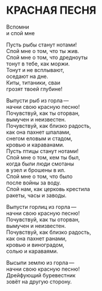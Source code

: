 # КРАСНАЯ ПЕСНЯ

<div>

Вспомни\
и спой мне

Пусть рыбы станут нотами!\
Спой мне о том, что ты жив.\
Спой мне о том, что дредноуты\
тонут в тебе, как моржи.\
Тонут и не всплывают,\
оседают на дне.\
Киты, титаники, сваи\
грозят твоей глубине!

Выпусти рыб из горла&thinsp;&mdash;&thinsp;\
начни свою красную песню!\
Почувствуй, как ты оторван,\
вымучен и неизвестен.\
Почувствуй, как близко радость,\
как она пахнет шпалами,\
снегом еловым и стадом,\
кровью и караванами.\
Пусть птицы станут нотами!\
Спой мне о том, кем ты был,\
когда были люди смотаны\
в узел и брошены в ил.\
Спой мне о том, что было\
после войны за воду.\
Спой нам, как церковь крестила\
ракеты, часы и заводы.

Выпусти горлиц из горла&thinsp;&mdash;&thinsp;\
начни свою красную песню!\
Почувствуй, как ты оторван,\
вымучен и неизвестен.\
Почувствуй, как близко радость,\
как она пахнет ранами,\
кровью и виноградом,\
солью и караваями.

Высыпи землю из горла&thinsp;&mdash;&thinsp;\
начни свою красную песню!\
Дрейфующий буревестник\
зовёт на другую сторону.

</div>
